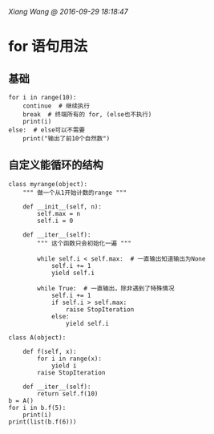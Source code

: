 *Xiang Wang @ 2016-09-29 18:18:47*

# for 语句用法

## 基础
    for i in range(10):
        continue  # 继续执行
        break  # 终端所有的 for, (else也不执行)
        print(i)
    else:  # else可以不需要
        print("输出了前10个自然数")


## 自定义能循环的结构
    class myrange(object):
        """ 做一个从1开始计数的range """

        def __init__(self, n):
            self.max = n
            self.i = 0

        def __iter__(self):
            """ 这个函数只会初始化一遍 """

            while self.i < self.max:  # 一直输出知道输出为None
                self.i += 1
                yield self.i

            while True:  # 一直输出，除非遇到了特殊情况
                self.i += 1
                if self.i > self.max:
                    raise StopIteration
                else:
                    yield self.i

    class A(object):

        def f(self, x):
            for i in range(x):
                yield i
            raise StopIteration

        def __iter__(self):
            return self.f(10)
    b = A()
    for i in b.f(5):
        print(i)
    print(list(b.f(6)))
